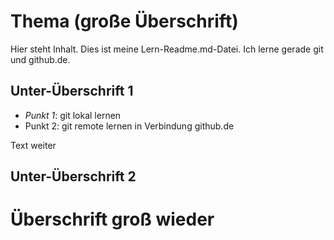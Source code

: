 Thema (große Überschrift)
===========================

Hier steht Inhalt. Dies ist meine Lern-Readme.md-Datei. Ich lerne gerade git und github.de.

## Unter-Überschrift 1

* *Punkt 1*: git lokal lernen
* Punkt 2: git remote lernen in Verbindung github.de 

Text weiter

## Unter-Überschrift 2


Überschrift groß wieder
==========================